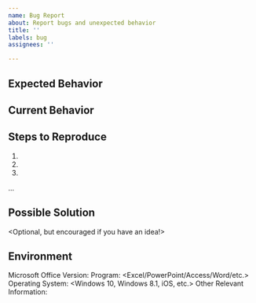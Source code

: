 ```yaml
---
name: Bug Report
about: Report bugs and unexpected behavior
title: ''
labels: bug
assignees: ''

---
```


## Expected Behavior
<What I expected was...>

## Current Behavior
<What actually happened was...>

## Steps to Reproduce
1.
2.
3.
...

## Possible Solution
<Optional, but encouraged if you have an idea!>

## Environment
Microsoft Office Version:
Program: <Excel/PowerPoint/Access/Word/etc.>
Operating System: <Windows 10, Windows 8.1, iOS, etc.>
Other Relevant Information:
